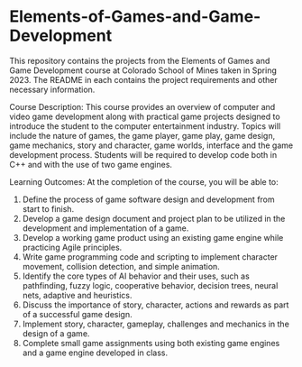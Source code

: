 # Elements-of-Games-and-Game-Development
This repository contains the projects from the Elements of Games and Game Development course at Colorado School of Mines taken in Spring 2023. The README in each contains the project requirements and other necessary information.


Course Description:
This course provides an overview of computer and video game development along with
practical game projects designed to introduce the student to the computer entertainment
industry. Topics will include the nature of games, the game player, game play, game
design, game mechanics, story and character, game worlds, interface and the game
development process. Students will be required to develop code both in C++ and with
the use of two game engines.

Learning Outcomes:
At the completion of the course, you will be able to:
1. Define the process of game software design and development from start to finish.
2. Develop a game design document and project plan to be utilized in the
development and implementation of a game.
3. Develop a working game product using an existing game engine while practicing
Agile principles.
4. Write game programming code and scripting to implement character movement,
collision detection, and simple animation.
5. Identify the core types of AI behavior and their uses, such as pathfinding, fuzzy
logic, cooperative behavior, decision trees, neural nets, adaptive and heuristics.
6. Discuss the importance of story, character, actions and rewards as part of a
successful game design.
7. Implement story, character, gameplay, challenges and mechanics in the design of
a game.
8. Complete small game assignments using both existing game engines and a
game engine developed in class.
